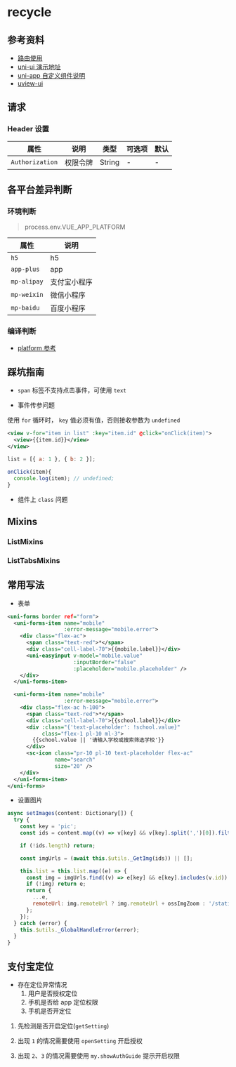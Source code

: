 # recycle

## 参考资料

- [路由使用](https://hhyang.cn/v2/start/applets/explian.html)
- [uni-ui 演示地址](https://hellouniapp.dcloud.net.cn/pages/component/view/view)
- [uni-app 自定义组件说明](https://uniapp.dcloud.io/vue-components)
- [uview-ui](https://www.uviewui.com/components/intro.html)

## 请求

### Header 设置

| 属性            | 说明     | 类型   | 可选项 | 默认 |
| --------------- | -------- | ------ | ------ | ---- |
| `Authorization` | 权限令牌 | String | -      | -    |

## 各平台差异判断

### 环境判断

> process.env.VUE_APP_PLATFORM

| 属性        | 说明         |
| ----------- | ------------ |
| `h5`        | h5           |
| `app-plus`  | app          |
| `mp-alipay` | 支付宝小程序 |
| `mp-weixin` | 微信小程序   |
| `mp-baidu`  | 百度小程序   |

### 编译判断

- [platform 参考](https://uniapp.dcloud.io/platform)

## 踩坑指南

- `span` 标签不支持点击事件，可使用 `text`

- 事件传参问题

使用 `for` 循环时， `key` 值必须有值，否则接收参数为 `undefined`

```xml
<view v-for="item in list" :key="item.id" @click="onClick(item)">
  <view>{{item.id}}</view>
</view>
```

```js
list = [{ a: 1 }, { b: 2 }];

onClick(item){
  console.log(item); // undefined;
}
```

- 组件上 `class` 问题

## Mixins

### ListMixins

### ListTabsMixins

## 常用写法

- 表单

```xml
<uni-forms border ref="form">
  <uni-forms-item name="mobile"
                  :error-message="mobile.error">
    <div class="flex-ac">
      <span class="text-red">*</span>
      <div class="cell-label-70">{{mobile.label}}</div>
      <uni-easyinput v-model="mobile.value"
                     :inputBorder="false"
                     :placeholder="mobile.placeholder" />
    </div>
  </uni-forms-item>

  <uni-forms-item name="mobile"
                  :error-message="mobile.error">
    <div class="flex-ac h-100">
      <span class="text-red">*</span>
      <div class="cell-label-70">{{school.label}}</div>
      <div :class="{'text-placeholder': !school.value}"
           class="flex-1 pl-10 ml-3">
        {{school.value || '请输入学校或搜索筛选学校'}}
      </div>
      <sc-icon class="pr-10 pl-10 text-placeholder flex-ac"
               name="search"
               size="20" />
    </div>
  </uni-forms-item>
</uni-forms>
```

- 设置图片

```js
async setImages(content: Dictionary[]) {
  try {
    const key = 'pic';
    const ids = content.map((v) => v[key] && v[key].split(',')[0]).filter(Boolean);

    if (!ids.length) return;

    const imgUrls = (await this.$utils._GetImg(ids)) || [];

    this.list = this.list.map((e) => {
      const img = imgUrls.find((v) => e[key] && e[key].includes(v.id)) || {};
      if (!img) return e;
      return {
        ...e,
        remoteUrl: img.remoteUrl ? img.remoteUrl + ossImgZoom : '/static/images/logo.png',
      };
    });
  } catch (error) {
    this.$utils._GlobalHandleError(error);
  }
}
```

## 支付宝定位

- 存在定位异常情况
  1. 用户是否授权定位
  2. 手机是否给 app 定位权限
  3. 手机是否开定位

1. 先检测是否开启定位(`getSetting`)

2. 出现 `1` 的情况需要使用 `openSetting` 开启授权

3. 出现 `2`、`3` 的情况需要使用 `my.showAuthGuide` 提示开启权限
